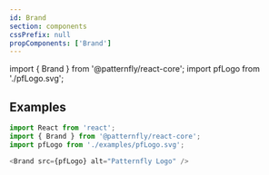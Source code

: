 ```yaml
---
id: Brand
section: components
cssPrefix: null
propComponents: ['Brand']
---
```

import { Brand } from '@patternfly/react-core';
import pfLogo from './pfLogo.svg';

## Examples
```js title=Basic
import React from 'react';
import { Brand } from '@patternfly/react-core';
import pfLogo from './examples/pfLogo.svg';

<Brand src={pfLogo} alt="Patternfly Logo" />
```
